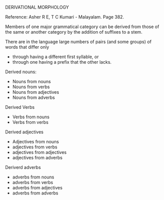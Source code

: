DERIVATIONAL MORPHOLOGY

Reference:
Asher R E, T C Kumari - Malayalam. Page 382.

Members of one major grammatical category can be derived from those of the
same or another category by the addition of suffixes to a stem. 

There are in the language large numbers of pairs (and some groups) of words that differ only
* through having a different first syllable, or 
* through one having a prefix that the other lacks.


Derived nouns:
- Nouns from nouns
- Nouns from verbs
- Nouns from adjectives
- Nouns from adverbs

Derived Verbs
- Verbs from nouns
- Verbs from verbs

Derived adjectives
- Adjectives from nouns
- adjectives from verbs
- adjectives from adjectives
- adjectives from adverbs

Deriverd adverbs
- adverbs from nouns
- adverbs from verbs
- adverbs from adjectives
- adverbs from adverbs
